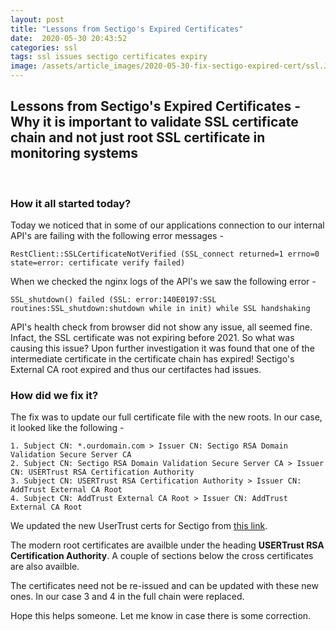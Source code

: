 ```yaml
---
layout: post
title: "Lessons from Sectigo's Expired Certificates"
date:  2020-05-30 20:43:52
categories: ssl
tags: ssl issues sectigo certificates expiry
image: /assets/article_images/2020-05-30-fix-sectigo-expired-cert/ssl.JPG
---
```


## Lessons from Sectigo's Expired Certificates - Why it is important to validate SSL certificate chain and not just root SSL certificate in monitoring systems
<br />

### How it all started today?
Today we noticed that in some of our applications connection to our internal API's are failing with the following error messages -
```
RestClient::SSLCertificateNotVerified (SSL_connect returned=1 errno=0 state=error: certificate verify failed)
```

When we checked the nginx logs of the API's we saw the following error - 
```
SSL_shutdown() failed (SSL: error:140E0197:SSL routines:SSL_shutdown:shutdown while in init) while SSL handshaking
```

API's health check from browser did not show any issue, all seemed fine. Infact, the SSL certificate was not expiring before 2021. So what was causing this issue? Upon further investigation it was found that one of the intermediate certificate in the certificate chain has expired!
Sectigo's External CA root expired and thus our certifactes had issues.

### How did we fix it?
The fix was to update our full certificate file with the new roots. In our case, it looked like the following -

```
1. Subject CN: *.ourdomain.com > Issuer CN: Sectigo RSA Domain Validation Secure Server CA
2. Subject CN: Sectigo RSA Domain Validation Secure Server CA > Issuer CN: USERTrust RSA Certification Authority
3. Subject CN: USERTrust RSA Certification Authority > Issuer CN: AddTrust External CA Root
4. Subject CN: AddTrust External CA Root > Issuer CN: AddTrust External CA Root
```

We updated the new UserTrust certs for Sectigo from [this link](https://support.sectigo.com/articles/Knowledge/Sectigo-AddTrust-External-CA-Root-Expiring-May-30-2020).

The modern root certificates are availble under the heading **USERTrust RSA Certification Authority**. A couple of sections below the cross certificates are also availble.

The certificates need not be re-issued and can be updated with these new ones. In our case 3 and 4 in the full chain were replaced.

Hope this helps someone. Let me know in case there is some correction.



